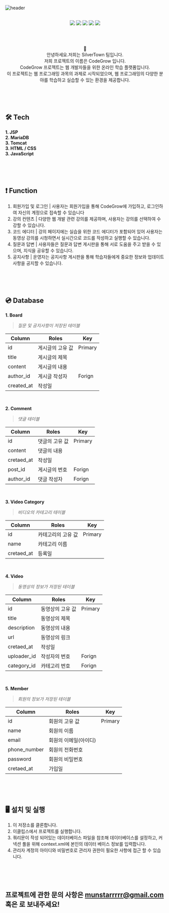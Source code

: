 ![header](https://capsule-render.vercel.app/api?type=waving&color=timeGradient&text=JSP를%20활용한%20개발자%20RoadMap%20구현&animation=twinkling&fontSize=23&fontAlignY=40&fontAlign=70&height=250&width=1325&align=center)
<br>
<br>
 <div align="center">
  <img src="https://img.shields.io/badge/Java-4B4B77?style=flat&logo=java&logoColor=white"/>
   <img src="https://img.shields.io/badge/Apache Tomcat-F8DC75?style=flat&logo=Apache Tomcat&logoColor=black"/>
  <img src="https://img.shields.io/badge/MariaDB-003545?style=flat&logo=MariaDB&logoColor=white"/>
  <img src="https://img.shields.io/badge/html-E34F26?style=flat&logo=html5&logoColor=white"/>
  <img src="https://img.shields.io/badge/css-1572B6?style=flat&logo=css3&logoColor=white"/>

<br><br>

👋 
<br>안녕하세요.저희는 SilverTown 팀입니다.<br>
저희 프로젝트의 이름은 CodeGrow 입니다.<br>
CodeGrow 프로젝트는 웹 개발자들을 위한 온라인 학습 플랫폼입니다.<br>
이 프로젝트는 웹 프로그래밍 과목의 과제로 시작되었으며, 웹 프로그래밍의 다양한 분야를 학습하고 실습할 수 있는 환경을 제공합니다.<br>

</div>
<br><br><br>

## 🛠️ Tech
**1. JSP**<br>
**2. MariaDB**<br>
**3. Tomcat**<br>
**3. HTML / CSS**<br>
**3. JavaScript**<br>

<br><br><br>

## ❗️ Function
 1. 회원가입 및 로그인 | 사용자는 회원가입을 통해 CodeGrow에 가입하고, 로그인하여 자신의 계정으로 접속할 수 있습니다<br>
 2. 강의 컨텐츠 | 다양한 웹 개발 관련 강의를 제공하며, 사용자는 강의를 선택하여 수강할 수 있습니다.<br>
 3. 코드 에디터 | 강의 페이지에는 실습을 위한 코드 에디터가 포함되어 있어 사용자는 동영상 강의를 시청하면서 실시간으로 코드를 작성하고 실행할 수 있습니다.<br>
 4. 질문과 답변 | 사용자들은 질문과 답변 게시판을 통해 서로 도움을 주고 받을 수 있으며, 지식을 공유할 수 있습니다.<br>
 5. 공지사항 | 운영자는 공지사항 게시판을 통해 학습자들에게 중요한 정보와 업데이트 사항을 공지할 수 있습니다.<br>

<br><br><br>

## 💿 Database
**1. Board**<br> 
>*질문 및 공지사항이 저장된 테이블*<br>

| Column | Roles | Key |
| --- | --- | --- |
| id | 게시글의 고유 값 | Primary |
| title | 게시글의 제목 |  | 
| content | 게시글의 내용 |  |
| author_id | 게시글 작성자 | Forign |
| created_at | 작성일 |  |

<br>

**2. Comment**<br>
>*댓글 테이블*<br>

| Column | Roles | Key |
| --- | --- | --- |
| id | 댓글의 고유 값 | Primary |
| content | 댓글의 내용 |  |
| cretaed_at | 작성일 |  |
| post_id | 게시글의 번호 | Forign |
| author_id | 댓글 작성자 | Forign |

<br>

**3. Video Category**<br>
>*비디오의 카테고리 테이블*<br>

| Column | Roles | Key |
| --- | --- | --- |
| id | 카테고리의 고유 값 | Primary |
| name | 카테고리 이름 |  |
| cretaed_at | 등록일 |  |

<br>

**4. Video**<br>
>*동영상의 정보가 저장된 테이블*<br>

| Column | Roles | Key |
| --- | --- | --- |
| id | 동영상의 고유 값 | Primary |
| title | 동영상의 제목 |  |
| description | 동영상의 내용 |  |
| url | 동영상의 링크 |  |
| cretaed_at | 작성일 |  |
| uploader_id | 작성자의 번호 | Forign |
| category_id | 카테고리 번호 | Forign |

<br>

**5. Member**<br>
>*회원의 정보가 저장된 테이블*<br>

| Column | Roles | Key |
| --- | --- | --- |
| id | 회원의 고유 값 | Primary |
| name | 회원의 이름 |  |
| email | 회원의 이메일(아이디) |  |
| phone_number | 회원의 전화번호 |  |
| password | 회원의 비밀번호 |  |
| cretaed_at | 가입일 |  |

<br><br><br>

## 🖥️ 설치 및 실행
1. 이 저장소를 클론합니다.  
2. 이클립스에서 프로젝트를 실행합니다.
3. 쿼리문이 작성 되어있는 데이터베이스 파일을 참조해 데이터베이스를 설정하고, 커넥션 풀을 위해 context.xml에 본인의 데이터 베이스 정보를 입력합니다. 
4. 관리자 계정의 아이디와 비밀번호로 관리자 권한이 필요한 사항에 접근 할 수 있습니다.

<br><br><br>
   
## 프로젝트에 관한 문의 사항은 munstarrrrr@gmail.com 혹은  로 보내주세요!

